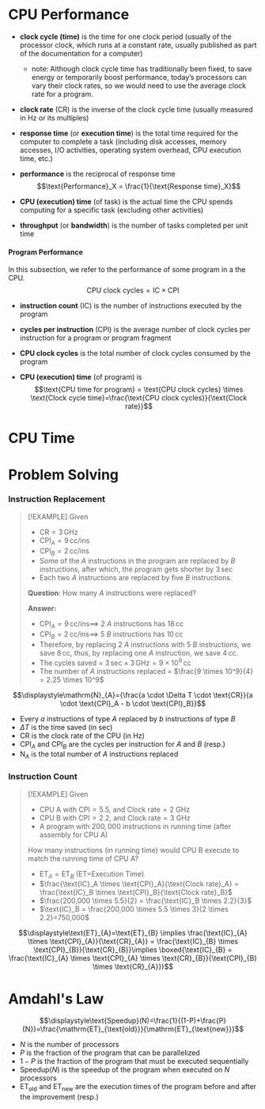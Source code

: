 # CPU Performance

- **clock cycle (time)** is the time for one clock period (usually of the processor clock, which runs at a constant rate, usually published as part of the documentation for a computer)
	- note: Although clock cycle time has traditionally been fixed, to save energy or temporarily boost performance, today’s processors can vary their clock rates, so we would need to use the average clock rate for a program.
- **clock rate** (CR) is the inverse of the clock cycle time (usually measured in $\mathsf{Hz}$ or its multiples)


- **response time** (or **execution time**) is the total time required for the computer to complete a task (including disk accesses, memory accesses, I/O activities, operating system overhead, CPU execution time, etc.)
- **performance** is the reciprocal of response time $$\text{Performance}_X = \frac{1}{\text{Response time}_X}$$

- **CPU (execution) time** (of task) is the actual time the CPU spends computing for a specific task (excluding other activities) 
- **throughput** (or **bandwidth**) is the number of tasks completed per unit time

#### Program Performance

In this subsection, we refer to the performance of some program in a the CPU.
$$\text{CPU clock cycles} = \text{IC} \times \text{CPI}$$

- **instruction count** (IC) is the number of instructions executed by the program
- **cycles per instruction** (CPI) is the average number of clock cycles per instruction for a program or program fragment
- **CPU clock cycles** is the total number of clock cycles consumed by the program 


- **CPU (execution) time** (of program) is $$\text{CPU time for program} = \text{CPU clock cycles} \times \text{Clock cycle time}=\frac{\text{CPU clock cycles}}{\text{Clock rate}}$$


# CPU Time








# Problem Solving

### Instruction Replacement


> [!EXAMPLE]
> Given  
> - $\text{CR} = 3\,\mathsf{GHz}$  
> - $\text{CPI}_A = 9\,\mathsf{cc/ins}$ 
> - $\text{CPI}_B = 2\,\mathsf{cc/ins}$ 
> - Some of the $A$ instructions in the program are replaced by $B$ instructions, after which, the program gets shorter by $3\,\mathsf{sec}$  
> - Each two $A$ instructions are replaced by five $B$ instructions.
> 
>**Question**: How many $A$ instructions were replaced?
> 
> **Answer:**
> - $\text{CPI}_A = 9\,\mathsf{cc/ins} \implies$ 2 $A$ instructions has $18\,\mathsf{cc}$ 
> - $\text{CPI}_B = 2\,\mathsf{cc/ins} \implies$ 5 $B$ instructions has $10\,\mathsf{cc}$ 
> - Therefore, by replacing 2 $A$ instructions with 5 $B$ instructions, we save $8\,\mathsf{cc}$, thus, by replacing one $A$ instruction, we save $4\,\mathsf{cc}$.
> - The cycles saved = $3\,\mathsf{sec} \times 3\,\mathsf{GHz} = 9 \times 10^9\,\mathsf{cc}$
> - The number of $A$ instructions replaced = $\frac{9 \times 10^9}{4} = 2.25 \times 10^9$
>  


$$\displaystyle\mathrm{N}_{A}={\frac{a \cdot \Delta T \cdot \text{CR}}{a \cdot \text{CPI}_A - b \cdot \text{CPI}_B}}$$

- Every $a$ instructions of type $A$ replaced by $b$ instructions of type $B$
- $\Delta T$ is the time saved (in $\mathsf{sec}$)
- $\text{CR}$ is the clock rate of the CPU (in $\mathsf{Hz}$)
- $\text{CPI}_A$ and $\text{CPI}_B$ are the cycles per instruction for $A$ and $B$ (resp.)
- $\mathrm{N}_A$ is the total number of $A$ instructions replaced

### Instruction Count

> [!EXAMPLE]
> Given  
> - CPU A with $\text{CPI}=5.5$, and $\text{Clock rate}=2\text{ GHz}$  
> - CPU B with $\text{CPI}=2.2$, and $\text{Clock rate}=3\text{ GHz}$
> - A program with $200,000$ instructions in running time (after assembly for CPU A)  
> 
> How many instructions (in running time) would CPU B execute to match the running time of CPU A? 
> - $\text{ET}_A = \text{ET}_B$ (ET=Execution Time)  
> - $\frac{\text{IC}_A \times \text{CPI}_A}{\text{Clock rate}_A} = \frac{\text{IC}_B \times \text{CPI}_B}{\text{Clock rate}_B}$  
> - $\frac{200,000 \times 5.5}{2} = \frac{\text{IC}_B \times 2.2}{3}$  
> - $\text{IC}_B = \frac{200,000 \times 5.5 \times 3}{2 \times 2.2}=750,000$  

$$\displaystyle\text{ET}_{A}=\text{ET}_{B} \implies \frac{\text{IC}_{A} \times \text{CPI}_{A}}{\text{CR}_{A}} = \frac{\text{IC}_{B} \times \text{CPI}_{B}}{\text{CR}_{B}}\implies \boxed{\text{IC}_{B} = \frac{\text{IC}_{A} \times \text{CPI}_{A} \times \text{CR}_{B}}{\text{CPI}_{B} \times \text{CR}_{A}}}$$





# Amdahl's Law

$$\displaystyle\text{Speedup}(N)=\frac{1}{(1-P)+\frac{P}{N}}=\frac{\mathrm{ET}_{\text{old}}}{\mathrm{ET}_{\text{new}}}$$


- $N$ is the number of processors
- $P$ is the fraction of the program that can be parallelized
- $1-P$ is the fraction of the program that must be executed sequentially
- $\text{Speedup}(N)$ is the speedup of the program when executed on $N$ processors
- $\text{ET}_{\text{old}}$ and $\text{ET}_{\text{new}}$ are the execution times of the program before and after the improvement (resp.)



